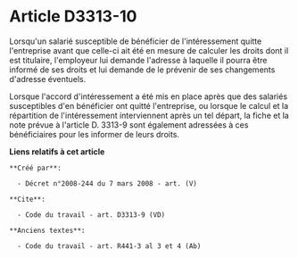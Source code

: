 # Article D3313-10

Lorsqu'un salarié susceptible de bénéficier de l'intéressement quitte l'entreprise avant que celle-ci ait été en mesure de
calculer les droits dont il est titulaire, l'employeur lui demande l'adresse à laquelle il pourra être informé de ses droits
et lui demande de le prévenir de ses changements d'adresse éventuels. 

Lorsque l'accord d'intéressement a été mis en place après que des salariés susceptibles d'en bénéficier ont quitté
l'entreprise, ou lorsque le calcul et la répartition de l'intéressement interviennent après un tel départ, la fiche et la
note prévue à l'article D. 3313-9 sont également adressées à ces bénéficiaires pour les informer de leurs droits.

**Liens relatifs à cet article**

	**Créé par**:

	  - Décret n°2008-244 du 7 mars 2008 - art. (V)

	**Cite**:

	  - Code du travail - art. D3313-9 (VD)

	**Anciens textes**:

	  - Code du travail - art. R441-3 al 3 et 4 (Ab)
